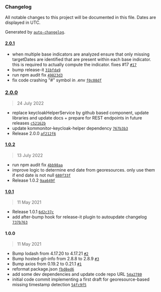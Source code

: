 ### Changelog

All notable changes to this project will be documented in this file. Dates are displayed in UTC.

Generated by [`auto-changelog`](https://github.com/CookPete/auto-changelog).

#### [2.0.1](https://github.com/KomMonitor/processing-scheduler/compare/2.0.0...2.0.1)

- when multiple base indicators are analyzed ensure that only missing targetDates are identified that are present within each base indicator. this is required to actually compute the indicator. fixes #17 [`#17`](https://github.com/KomMonitor/processing-scheduler/issues/17)
- bump release-it [`31bfda9`](https://github.com/KomMonitor/processing-scheduler/commit/31bfda9f63529cef3a0d48ca5a52e41d92d13e54)
- run npm audit fix [`49823d3`](https://github.com/KomMonitor/processing-scheduler/commit/49823d3df2447f05537606a224dd4fc94bc6216e)
- fix code crashing "#" symbol in .env [`f0c08df`](https://github.com/KomMonitor/processing-scheduler/commit/f0c08dfc4c2a7eafaa54b15b10a81b44400e09ad)

### [2.0.0](https://github.com/KomMonitor/processing-scheduler/compare/1.0.2...2.0.0)

> 24 July 2022

- replace keycloakHelperService by github based component, update libraries and update docs + prepare for REST endpoints in future releases [`c52162b`](https://github.com/KomMonitor/processing-scheduler/commit/c52162bd29f70d5fb23318fd9fe3570683143b6d)
- update kommonitor-keycloak-helper dependency [`767b3b3`](https://github.com/KomMonitor/processing-scheduler/commit/767b3b38a64e5dfb0a6f12baade334000aaf86a8)
- Release 2.0.0 [`af212f6`](https://github.com/KomMonitor/processing-scheduler/commit/af212f602b3679fe4ffcd06835b88e145cf1e6cd)

#### [1.0.2](https://github.com/KomMonitor/processing-scheduler/compare/1.0.1...1.0.2)

> 13 July 2022

- run npm audit fix [`4bb98aa`](https://github.com/KomMonitor/processing-scheduler/commit/4bb98aacdc8be5961ee25ca1f10bb390d2d6ff16)
- improve logic to determine end date from georesources. only use them if end date is not null [`680f33f`](https://github.com/KomMonitor/processing-scheduler/commit/680f33f66bf4dd31c42fcb79fd5c1d3181cd89f0)
- Release 1.0.2 [`9aa649f`](https://github.com/KomMonitor/processing-scheduler/commit/9aa649f9de75cb497250fb5a687e08ea59de0146)

#### [1.0.1](https://github.com/KomMonitor/processing-scheduler/compare/1.0.0...1.0.1)

> 11 May 2021

- Release 1.0.1 [`6d2c37c`](https://github.com/KomMonitor/processing-scheduler/commit/6d2c37c2a4fb8503ba938320e5beec4073abea9c)
- add after-bump hook for release-it plugin to autoupdate changelog [`737b763`](https://github.com/KomMonitor/processing-scheduler/commit/737b763304a69dba7a6fe6eb049ba735a0d43987)

#### 1.0.0

> 11 May 2021

- Bump lodash from 4.17.20 to 4.17.21 [`#2`](https://github.com/KomMonitor/processing-scheduler/pull/2)
- Bump hosted-git-info from 2.8.8 to 2.8.9 [`#3`](https://github.com/KomMonitor/processing-scheduler/pull/3)
- Bump axios from 0.19.2 to 0.21.1 [`#1`](https://github.com/KomMonitor/processing-scheduler/pull/1)
- reformat package.json [`fbd8ed6`](https://github.com/KomMonitor/processing-scheduler/commit/fbd8ed62ef2aad936a2d9435e6890ffdec545b53)
- add some dev dependencies and update code repo URL [`54a2780`](https://github.com/KomMonitor/processing-scheduler/commit/54a27801c74a3338281b1b2b7e883b0c68d50c3f)
- initial code commit implementing a first draft for georesource-based missing timestamp detection [`54fc9f5`](https://github.com/KomMonitor/processing-scheduler/commit/54fc9f55a9fd7d3a30c319a803d0b871eb028566)
